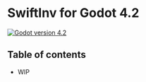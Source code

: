 # SwiftInv for Godot 4.2

[![Godot version 4.2](https://img.shields.io/badge/Godot%20Engine-4.2-blue.svg)](https://github.com/godotengine/godot/)

## Table of contents
- WIP
